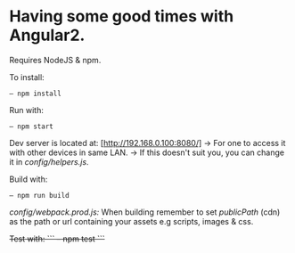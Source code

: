 # Having some good times with Angular2.

Requires NodeJS & npm.

To install:
```
– npm install
```

Run with:
```
– npm start
```

Dev server is located at: [http://192.168.0.100:8080/]
-> For one to access it with other devices in same LAN.
-> If this doesn't suit you, you can change it in *config/helpers.js*.

Build with:
```
– npm run build
```
*config/webpack.prod.js:*
When building remember to set *publicPath* (cdn) as the path or url containing your assets e.g scripts, images & css.

<del>
Test with:
```
– npm test
```
</del>